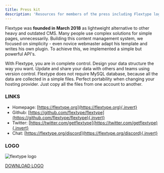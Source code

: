 ```yaml
---
title: Press kit
description: 'Resources for members of the press including Flextype logos, texts and contact information.'
---
```


Flextype was **founded in March 2018** as lightweight alternative to other heavy and outdated CMS. Many people use complex solutions for simple pages, unnecessarily. Building this content management system, we focused on simplicity - even novice webmaster adapt his template and writes his own plugin. To achieve this, we implemented a simple but powerful API's.

With Flextype, you are in complete control. Design your data structure the way you want. Update and share your data with others and teams using version control. Flextype does not require MySQL database, because all the data are collected in a simple files. Perfect portability when changing your hosting provider. Just copy all the files from one account to another.

### LINKS

- Homepage: [https://flextype.org](https://flextype.org){.invert}
- Github: [https://github.com/flextype/flextype](https://github.com/flextype/flextype){.invert}
- Twitter: [https://twitter.com/getflextype](https://twitter.com/getflextype){.invert}
- Chat: [https://flextype.org/discord](https://flextype.org/discord){.invert}

### LOGO

<img src="[url]/api/images/entries/press-kit/flextype-logo.png?dpr=2&w=120&q=70&token=3b29b31ae05c89c2009f6e3f96e3d703" alt="flextype logo">

<br>

<a class="pl-6 pr-6 pt-2 pb-2 button text-base" href="[url]/site/media/entries/press-kit/flextype-logo.png">DOWNLOAD LOGO</a>
